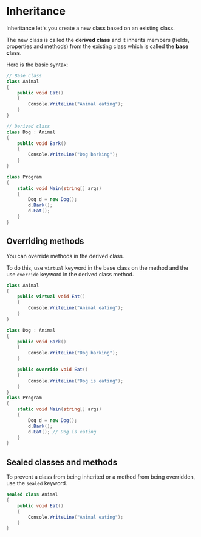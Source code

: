 # Inheritance
Inheritance let's you create a new class based on an existing class.

The new class is called the **derived class** and it inherits members (fields, properties and methods) from the existing class which is called the **base class**.

Here is the basic syntax:
```cs
// Base class
class Animal
{
    public void Eat()
    {
        Console.WriteLine("Animal eating");
    }
}

// Derived class
class Dog : Animal
{
    public void Bark()
    {
        Console.WriteLine("Dog barking");
    }
}

class Program
{
    static void Main(string[] args)
    {
        Dog d = new Dog();
        d.Bark();
        d.Eat();
    }
}
```

## Overriding methods
You can override methods in the derived class.

To do this, use `virtual` keyword in the base class on the method and the use `override` keyword in the derived class method.

```cs
class Animal
{
    public virtual void Eat()
    {
        Console.WriteLine("Animal eating");
    }
}

class Dog : Animal
{
    public void Bark()
    {
        Console.WriteLine("Dog barking");
    }

    public override void Eat()
    {
        Console.WriteLine("Dog is eating");
    }
}
class Program
{
    static void Main(string[] args)
    {
        Dog d = new Dog();
        d.Bark();
        d.Eat(); // Dog is eating
    }
}
```

## Sealed classes and methods
To prevent a class from being inherited or a method from being overridden, use the `sealed` keyword.

```cs
sealed class Animal
{
    public void Eat()
    {
        Console.WriteLine("Animal eating");
    }
}
```